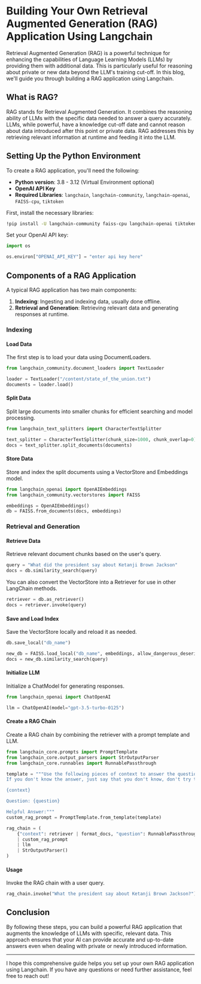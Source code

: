 # Building Your Own Retrieval Augmented Generation (RAG) Application Using Langchain

Retrieval Augmented Generation (RAG) is a powerful technique for enhancing the capabilities of Language Learning Models (LLMs) by providing them with additional data. This is particularly useful for reasoning about private or new data beyond the LLM's training cut-off. In this blog, we'll guide you through building a RAG application using Langchain.

## What is RAG?

RAG stands for Retrieval Augmented Generation. It combines the reasoning ability of LLMs with the specific data needed to answer a query accurately. LLMs, while powerful, have a knowledge cut-off date and cannot reason about data introduced after this point or private data. RAG addresses this by retrieving relevant information at runtime and feeding it into the LLM.

## Setting Up the Python Environment

To create a RAG application, you'll need the following:

- **Python version**: 3.8 - 3.12 (Virtual Environment optional)
- **OpenAI API Key**
- **Required Libraries**: `langchain`, `langchain-community`, `langchain-openai`, `FAISS-cpu`, `tiktoken`

First, install the necessary libraries:

```bash
!pip install -U langchain-community faiss-cpu langchain-openai tiktoken
```

Set your OpenAI API key:

```python
import os

os.environ["OPENAI_API_KEY"] = "enter api key here"
```

## Components of a RAG Application

A typical RAG application has two main components:

1. **Indexing**: Ingesting and indexing data, usually done offline.
2. **Retrieval and Generation**: Retrieving relevant data and generating responses at runtime.

### Indexing

#### Load Data

The first step is to load your data using DocumentLoaders.

```python
from langchain_community.document_loaders import TextLoader

loader = TextLoader("/content/state_of_the_union.txt")
documents = loader.load()
```

#### Split Data

Split large documents into smaller chunks for efficient searching and model processing.

```python
from langchain_text_splitters import CharacterTextSplitter

text_splitter = CharacterTextSplitter(chunk_size=1000, chunk_overlap=0)
docs = text_splitter.split_documents(documents)
```

#### Store Data

Store and index the split documents using a VectorStore and Embeddings model.

```python
from langchain_openai import OpenAIEmbeddings
from langchain_community.vectorstores import FAISS

embeddings = OpenAIEmbeddings()
db = FAISS.from_documents(docs, embeddings)
```

### Retrieval and Generation

#### Retrieve Data

Retrieve relevant document chunks based on the user's query.

```python
query = "What did the president say about Ketanji Brown Jackson"
docs = db.similarity_search(query)
```

You can also convert the VectorStore into a Retriever for use in other LangChain methods.

```python
retriever = db.as_retriever()
docs = retriever.invoke(query)
```

#### Save and Load Index

Save the VectorStore locally and reload it as needed.

```python
db.save_local("db_name")

new_db = FAISS.load_local("db_name", embeddings, allow_dangerous_deserialization=True)
docs = new_db.similarity_search(query)
```

#### Initialize LLM

Initialize a ChatModel for generating responses.

```python
from langchain_openai import ChatOpenAI

llm = ChatOpenAI(model="gpt-3.5-turbo-0125")
```

#### Create a RAG Chain

Create a RAG chain by combining the retriever with a prompt template and LLM.

```python
from langchain_core.prompts import PromptTemplate
from langchain_core.output_parsers import StrOutputParser
from langchain_core.runnables import RunnablePassthrough

template = """Use the following pieces of context to answer the question at the end.
If you don't know the answer, just say that you don't know, don't try to make up an answer.

{context}

Question: {question}

Helpful Answer:"""
custom_rag_prompt = PromptTemplate.from_template(template)

rag_chain = (
    {"context": retriever | format_docs, "question": RunnablePassthrough()}
    | custom_rag_prompt
    | llm
    | StrOutputParser()
)
```

#### Usage

Invoke the RAG chain with a user query.

```python
rag_chain.invoke("What the president say about Ketanji Brown Jackson?")
```

## Conclusion

By following these steps, you can build a powerful RAG application that augments the knowledge of LLMs with specific, relevant data. This approach ensures that your AI can provide accurate and up-to-date answers even when dealing with private or newly introduced information.

---

I hope this comprehensive guide helps you set up your own RAG application using Langchain. If you have any questions or need further assistance, feel free to reach out!
